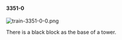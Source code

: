 #### 3351-0
![train-3351-0-0.png](https://github.com/lil-lab/nlvr/raw/master/nlvr/train/images/4/train-3351-0-0.png "train-3351-0-0.png")

There is a black block as the base of a tower.